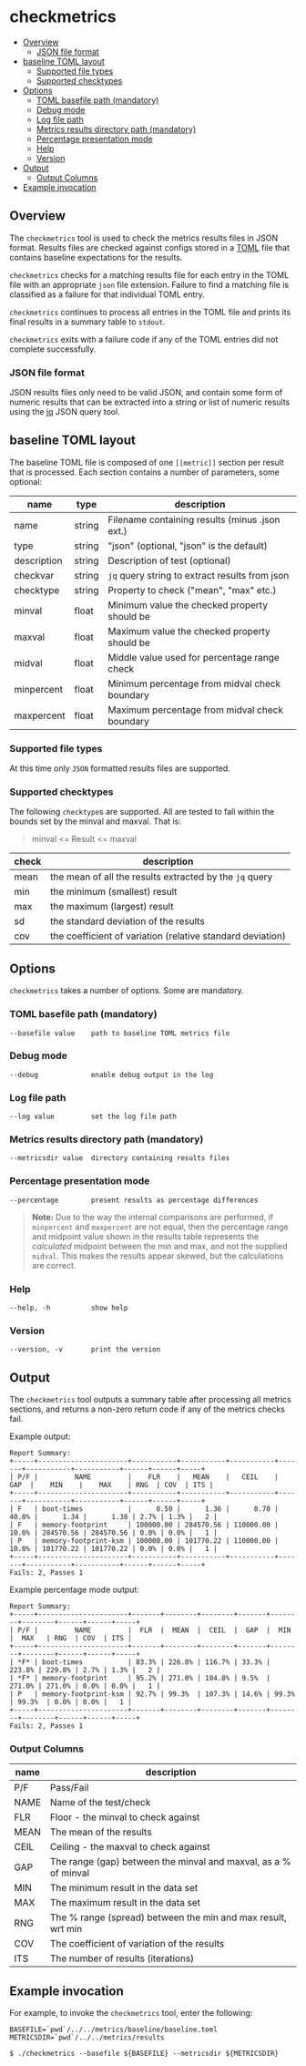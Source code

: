# checkmetrics

* [Overview](#overview)
    * [JSON file format](#json-file-format)
* [baseline TOML layout](#baseline-toml-layout)
    * [Supported file types](#supported-file-types)
    * [Supported checktypes](#supported-checktypes)
* [Options](#options)
    * [TOML basefile path (mandatory)](#toml-basefile-path-mandatory)
    * [Debug mode](#debug-mode)
    * [Log file path](#log-file-path)
    * [Metrics results directory path (mandatory)](#metrics-results-directory-path-mandatory)
    * [Percentage presentation mode](#percentage-presentation-mode)
    * [Help](#help)
    * [Version](#version)
* [Output](#output)
    * [Output Columns](#output-columns)
* [Example invocation](#example-invocation)

## Overview

The `checkmetrics` tool is used to check the metrics results files in
JSON format.  Results files are checked against configs stored in a
[TOML](https://github.com/toml-lang/toml) file that contains baseline
expectations for the results.

`checkmetrics` checks for a matching results file for each entry in the
TOML file with an appropriate `json` file extension.
Failure to find a matching file is classified as a failure for that
individual TOML entry.

`checkmetrics` continues to process all entries in the TOML file
and prints its final results in a summary table to `stdout`.

`checkmetrics` exits with a failure code if any of the TOML entries
did not complete successfully.

### JSON file format
JSON results files only need to be valid JSON, and contain some form
of numeric results that can be extracted into a string or list of
numeric results using the
[jq](https://stedolan.github.io/jq/) JSON query tool.

## baseline TOML layout
The baseline TOML file is composed of one `[[metric]]` section per result
that is processed.  Each section contains a number of parameters, some
optional:

| name        | type   | description                                        |
| ----------- | ------ | -------------------------------------------------- |
| name        | string | Filename containing results (minus .json ext.)     |
| type        | string | "json"  (optional, "json" is the default)          |
| description | string | Description of test (optional)                     |
| checkvar    | string | `jq` query string to extract results from json     |
| checktype   | string | Property to check ("mean", "max" etc.)             |
| minval      | float  | Minimum value the checked property should be       |
| maxval      | float  | Maximum value the checked property should be       |
| midval      | float  | Middle value used for percentage range check       |
| minpercent  | float  | Minimum percentage from midval check boundary      |
| maxpercent  | float  | Maximum percentage from midval check boundary      |

### Supported file types

At this time only `JSON` formatted results files are supported.

### Supported checktypes

The following `checktype`s are supported. All are tested to fall within
the bounds set by the minval and maxval. That is:

>  minval <= Result <= maxval

| check | description                                                       |
| ----- | ----------------------------------------------------------------- |
| mean  | the mean of all the results extracted by the `jq` query           |
| min   | the minimum (smallest) result                                     |
| max   | the maximum (largest) result                                      |
| sd    | the standard deviation of the results                             |
| cov   | the coefficient of variation (relative standard deviation)        |

## Options
`checkmetrics` takes a number of options. Some are mandatory.

### TOML basefile path (mandatory)

```
--basefile value    path to baseline TOML metrics file
```

### Debug mode
```
--debug             enable debug output in the log
```

### Log file path
```
--log value         set the log file path
```

### Metrics results directory path (mandatory)
```
--metricsdir value  directory containing results files
```

### Percentage presentation mode
```
--percentage        present results as percentage differences
```

> **Note:** Due to the way the internal comparisons are performed, if `minpercent` and
> `maxpercent` are not equal, then the percentage range and midpoint value shown in the
> results table represents the *calculated* midpoint between the min and max, and
> not the supplied `midval`. This makes the results appear skewed, but the
> calculations are correct.

### Help
```
--help, -h          show help
```

### Version
```
--version, -v       print the version
```

## Output
The `checkmetrics` tool outputs a summary table after processing all metrics
sections, and returns a non-zero return code if any of the metrics checks fail.

Example output:

```
Report Summary:
+-----+----------------------+-----------+-----------+-----------+-------+-----------+-----------+------+------+-----+
| P/F |         NAME         |    FLR    |   MEAN    |   CEIL    |  GAP  |    MIN    |    MAX    | RNG  | COV  | ITS |
+-----+----------------------+-----------+-----------+-----------+-------+-----------+-----------+------+------+-----+
| F   | boot-times           |      0.50 |      1.36 |      0.70 | 40.0% |      1.34 |      1.38 | 2.7% | 1.3% |   2 |
| F   | memory-footprint     | 100000.00 | 284570.56 | 110000.00 | 10.0% | 284570.56 | 284570.56 | 0.0% | 0.0% |   1 |
| P   | memory-footprint-ksm | 100000.00 | 101770.22 | 110000.00 | 10.0% | 101770.22 | 101770.22 | 0.0% | 0.0% |   1 |
+-----+----------------------+-----------+-----------+-----------+-------+-----------+-----------+------+------+-----+
Fails: 2, Passes 1
```

Example percentage mode output:

```
Report Summary:
+-----+----------------------+-------+--------+--------+-------+--------+--------+------+------+-----+
| P/F |         NAME         |  FLR  |  MEAN  |  CEIL  |  GAP  |  MIN   |  MAX   | RNG  | COV  | ITS |
+-----+----------------------+-------+--------+--------+-------+--------+--------+------+------+-----+
| *F* | boot-times           | 83.3% | 226.8% | 116.7% | 33.3% | 223.8% | 229.8% | 2.7% | 1.3% |   2 |
| *F* | memory-footprint     | 95.2% | 271.0% | 104.8% | 9.5%  | 271.0% | 271.0% | 0.0% | 0.0% |   1 |
| P   | memory-footprint-ksm | 92.7% | 99.3%  | 107.3% | 14.6% | 99.3%  | 99.3%  | 0.0% | 0.0% |   1 |
+-----+----------------------+-------+--------+--------+-------+--------+--------+------+------+-----+
Fails: 2, Passes 1

```

### Output Columns

| name | description                                                     |
| ---- | --------------------------------------------------------------- |
| P/F  | Pass/Fail                                                       |
| NAME | Name of the test/check                                          |
| FLR  | Floor - the minval to check against                             |
| MEAN | The mean of the results                                         |
| CEIL | Ceiling - the maxval to check against                           |
| GAP  | The range (gap) between the minval and maxval, as a % of minval |
| MIN  | The minimum result in the data set                              |
| MAX  | The maximum result in the data set                              |
| RNG  | The % range (spread) between the min and max result, wrt min    |
| COV  | The coefficient of variation of the results                     |
| ITS  | The number of results (iterations)                              |

## Example invocation

For example, to invoke the `checkmetrics` tool, enter the following:

```
BASEFILE=`pwd`/../../metrics/baseline/baseline.toml
METRICSDIR=`pwd`/../../metrics/results

$ ./checkmetrics --basefile ${BASEFILE} --metricsdir ${METRICSDIR}
```

